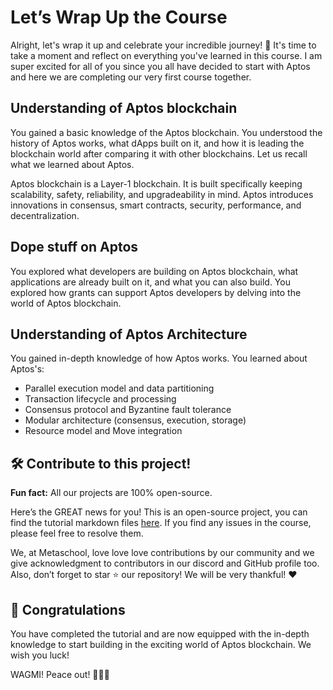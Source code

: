 # Let’s Wrap Up the Course

Alright, let's wrap it up and celebrate your incredible journey! 🎉 It's time to take a moment and reflect on everything you've learned in this course. I am super excited for all of you since you all have decided to start with Aptos and here we are completing our very first course together.

## **Understanding of Aptos blockchain**

You gained a basic knowledge of the Aptos blockchain. You understood the history of Aptos works, what dApps built on it, and how it is leading the blockchain world after comparing it with other blockchains. Let us recall what we learned about Aptos.

Aptos blockchain is a Layer-1 blockchain. It is built specifically keeping scalability, safety, reliability, and upgradeability in mind. Aptos introduces innovations in consensus, smart contracts, security, performance, and decentralization. 

## **Dope stuff on Aptos**

You explored what developers are building on Aptos blockchain, what applications are already built on it, and what you can also build. You explored how grants can support Aptos developers by delving into the world of Aptos blockchain.

## **Understanding of Aptos Architecture**

You gained in-depth knowledge of how Aptos works. You learned about Aptos's:

- Parallel execution model and data partitioning
- Transaction lifecycle and processing
- Consensus protocol and Byzantine fault tolerance
- Modular architecture (consensus, execution, storage)
- Resource model and Move integration

## **🛠 Contribute to this project!**

**Fun fact:** All our projects are 100% open-source.

Here’s the GREAT news for you! This is an open-source project, you can find the tutorial markdown files [here](https://github.com/0xmetaschool/Learning-Projects). If you find any issues in the course, please feel free to resolve them.

We, at Metaschool, love love love contributions by our community and we give acknowledgment to contributors in our discord and GitHub profile too. Also, don’t forget to star ⭐️ our repository! We will be very thankful! ♥️

## **🎊 Congratulations**

You have completed the tutorial and are now equipped with the in-depth knowledge to start building in the exciting world of Aptos blockchain. We wish you luck!

WAGMI! Peace out! ✌🏻🔮
